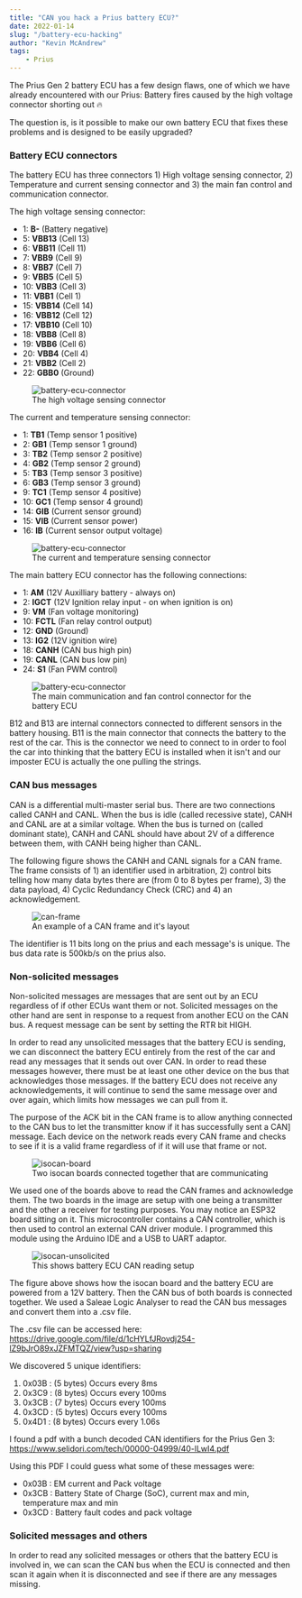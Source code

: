 ```yaml
---
title: "CAN you hack a Prius battery ECU?"
date: 2022-01-14
slug: "/battery-ecu-hacking"
author: "Kevin McAndrew"
tags:
    - Prius
---
```


[//]: <>                                                                     (.)
The Prius Gen 2 battery ECU has a few design flaws, one of which we have already
encountered with our Prius: Battery fires caused by the high voltage connector
shorting out 🔥

The question is, is it possible to make our own battery ECU that fixes these
problems and is designed to be easily upgraded?

### Battery ECU connectors
[//]: <>                                                                     (.)
The battery ECU has three connectors 1) High voltage sensing connector, 2) 
Temperature and current sensing connector and 3) the main fan control and
communication connector.

The high voltage sensing connector:

- 1: **B-** (Battery negative)
- 5: **VBB13** (Cell 13)
- 6: **VBB11** (Cell 11)
- 7: **VBB9** (Cell 9)
- 8: **VBB7** (Cell 7)
- 9: **VBB5** (Cell 5)
- 10: **VBB3** (Cell 3)
- 11: **VBB1** (Cell 1)
- 15: **VBB14** (Cell 14)
- 16: **VBB12** (Cell 12)
- 17: **VBB10** (Cell 10)
- 18: **VBB8** (Cell 8)
- 19: **VBB6** (Cell 6)
- 20: **VBB4** (Cell 4)
- 21: **VBB2** (Cell 2)
- 22: **GBB0** (Ground)

<figure>
  <img src="/images/posts/battery-ecu-hacking/b12-connector.PNG" alt="battery-ecu-connector"/>
  <figcaption>The high voltage sensing connector</figcaption>
</figure>

The current and temperature sensing connector:

- 1: **TB1** (Temp sensor 1 positive)
- 2: **GB1** (Temp sensor 1 ground)
- 3: **TB2** (Temp sensor 2 positive)
- 4: **GB2** (Temp sensor 2 ground)
- 5: **TB3** (Temp sensor 3 positive)
- 6: **GB3** (Temp sensor 3 ground)
- 9: **TC1** (Temp sensor 4 positive)
- 10: **GC1** (Temp sensor 4 ground)
- 14: **GIB** (Current sensor ground)
- 15: **VIB** (Current sensor power)
- 16: **IB** (Current sensor output voltage)

<figure>
  <img src="/images/posts/battery-ecu-hacking/b13-connector.PNG" alt="battery-ecu-connector"/>
  <figcaption>The current and temperature sensing connector</figcaption>
</figure>

The main battery ECU connector has the following connections:

- 1: **AM** (12V Auxilliary battery - always on)
- 2: **IGCT** (12V Ignition relay input - on when ignition is on)
- 9: **VM** (Fan voltage monitoring)
- 10: **FCTL** (Fan relay control output)
- 12: **GND** (Ground)
- 13: **IG2** (12V ignition wire)
- 18: **CANH** (CAN bus high pin)
- 19: **CANL** (CAN bus low pin)
- 24: **S1** (Fan PWM control)

<figure>
  <img src="/images/posts/battery-ecu-hacking/b11-connector.PNG" alt="battery-ecu-connector"/>
  <figcaption>The main communication and fan control connector for the battery ECU</figcaption>
</figure>

[//]: <>                                                                     (.)
B12 and B13 are internal connectors connected to different sensors in the
battery housing. B11 is the main connector that connects the battery to the rest
of the car. This is the connector we need to connect to in order to fool the car
into thinking that the battery ECU is installed when it isn't and our imposter
ECU is actually the one pulling the strings.

### CAN bus messages

[//]: <>                                                                     (.)
CAN is a differential multi-master serial bus. There are two connections called 
CANH and CANL. When the bus is idle (called recessive state), CANH and CANL are
at a similar voltage. When the bus is turned on (called dominant state), CANH
and CANL should have about 2V of a difference between them, with CANH being
higher than CANL.

[//]: <>                                                                     (.)
The following figure shows the CANH and CANL signals for a CAN frame. The frame
consists of 1) an identifier used in arbitration, 2) control bits telling how 
many data bytes there are (from 0 to 8 bytes per frame), 3) the data payload,
4) Cyclic Redundancy Check (CRC) and 4) an acknowledgement.

<figure>
  <img src="/images/posts/battery-ecu-hacking/can-frame.png" alt="can-frame"/>
  <figcaption>An example of a CAN frame and it's layout</figcaption>
</figure>

[//]: <>                                                                     (.)
The identifier is 11 bits long on the prius and each message's is unique. The
bus data rate is 500kb/s on the prius also.

### Non-solicited messages

[//]: <>                                                                     (.)
Non-solicited messages are messages that are sent out by an ECU regardless of if
other ECUs want them or not. Solicited messages on the other hand are sent in
response to a request from another ECU on the CAN bus. A request message can be
sent by setting the RTR bit HIGH.

[//]: <>                                                                     (.)
In order to read any unsolicited messages that the battery ECU is sending, we
can disconnect the battery ECU entirely from the rest of the car and read any
messages that it sends out over CAN. In order to read these messages however,
there must be at least one other device on the bus that acknowledges those
messages. If the battery ECU does not receive any acknowledgements, it will
continue to send the same message over and over again, which limits how messages
we can pull from it.

[//]: <>                                                                     (.)
The purpose of the ACK bit in the CAN frame is to allow anything connected to
the CAN bus to let the transmitter know if it has successfully sent a CAN]
message. Each device on the network reads every CAN frame and checks to see if
it is a valid frame regardless of if it will use that frame or not.

<figure>
  <img src="/images/posts/battery-ecu-hacking/isocan-board.jpg" alt="isocan-board"/>
  <figcaption>Two isocan boards connected together that are communicating</figcaption>
</figure>

[//]: <>                                                                     (.)
We used one of the boards above to read the CAN frames and acknowledge them. The
two boards in the image are setup with one being a transmitter and the other
a receiver for testing purposes. You may notice an ESP32 board sitting on it.
This microcontroller contains a CAN controller, which is then used to control an
external CAN driver module. I programmed this module using the Arduino IDE and a
USB to UART adaptor.

<figure>
  <img src="/images/posts/battery-ecu-hacking/battery-ecu-unsolicited.jpg" alt="isocan-unsolicited"/>
  <figcaption>This shows battery ECU CAN reading setup</figcaption>
</figure>

[//]: <>                                                                     (.)
The figure above shows how the isocan board and the battery ECU are powered from
a 12V battery. Then the CAN bus of both boards is connected together. We used a
Saleae Logic Analyser to read the CAN bus messages and convert them into a .csv
file. 

The .csv file can be accessed here: https://drive.google.com/file/d/1cHYLfJRovdj254-lZ9bJrO89xJZFMTQZ/view?usp=sharing

We discovered 5 unique identifiers:

1. 0x03B : (5 bytes) Occurs every 8ms 
3. 0x3C9 : (8 bytes) Occurs every 100ms 
4. 0x3CB : (7 bytes) Occurs every 100ms
5. 0x3CD : (5 bytes) Occurs every 100ms
6. 0x4D1 : (8 bytes) Occurs every 1.06s

I found a pdf with a bunch decoded CAN identifiers for the Prius Gen 3: https://www.selidori.com/tech/00000-04999/40-lLwI4.pdf

[//]: <>                                                                     (.)
Using this PDF I could guess what some of these messages were:

- 0x03B : EM current and Pack voltage
- 0x3CB : Battery State of Charge (SoC), current max and min, temperature max and min
- 0x3CD : Battery fault codes and pack voltage

### Solicited messages and others

[//]: <>                                                                     (.)
In order to read any solicited messages or others that the battery ECU is
involved in, we can scan the CAN bus when the ECU is connected and then scan it
again when it is disconnected and see if there are any messages missing.
